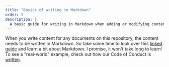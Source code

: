 ```yaml
---
title: "Basics of writing in Markdown"
order: 5
description: |
  A basic guide for writing in Markdown when adding or modifying content.
---
```


When you write content for any documents on this repository, the content
needs to be written in Markdown. So take some time to look over this
[linked guide](https://quarto.org/docs/authoring/markdown-basics.html)
and learn a bit about Markdown. I promise, it won't take long to learn!
To see a "real-world" example, check out how our Code of Conduct is
[written](https://raw.githubusercontent.com/steno-aarhus/research/main/CODE_OF_CONDUCT.md).
